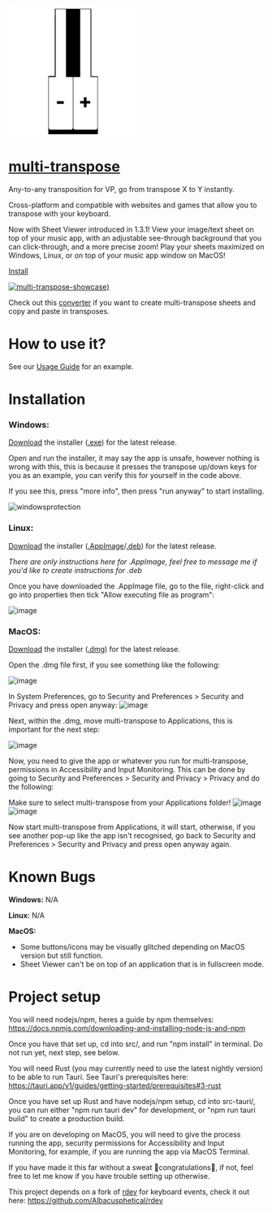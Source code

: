 

[![logo](https://raw.githubusercontent.com/Albacusphetical/multi-transpose/main/src-tauri/icons/128x128%402x.png)
](https://github.com/Albacusphetical/multi-transpose/releases/latest)
# [multi-transpose](https://github.com/Albacusphetical/multi-transpose/releases/latest)

Any-to-any transposition for VP, go from transpose X to Y instantly.

Cross-platform and compatible with websites and games that allow you to transpose with your keyboard.

Now with Sheet Viewer introduced in 1.3.1! 
View your image/text sheet on top of your music app, with an adjustable see-through background that you can click-through, and a more precise zoom!
Play your sheets maximized on Windows, Linux, or on top of your music app window on MacOS!

[Install](https://github.com/Albacusphetical/multi-transpose/tree/main?tab=readme-ov-file#installation)

[![multi-transpose-showcase](https://github.com/user-attachments/assets/30d788e8-7a0d-4feb-8866-56e34cecd57a))
](https://github.com/Albacusphetical/multi-transpose/releases/latest)


Check out this [converter](https://github.com/ArijanJ/midi-converter) if you want to create multi-transpose sheets and copy and paste in transposes.

# How to use it?

See our [Usage Guide](https://github.com/Albacusphetical/multi-transpose/wiki/Usage-Guide) for an example.

# Installation

### Windows:

[Download](https://github.com/Albacusphetical/multi-transpose/releases/latest) the installer ([.exe](https://github.com/Albacusphetical/multi-transpose/releases/download/v1.3.5/multi-transpose_1.3.5_x64-setup.exe)) for the latest release. 

Open and run the installer, it may say the app is unsafe, however nothing is wrong with this, this is because it presses the transpose up/down keys for you as an example, you can verify this for yourself in the code above.

If you see this, press "more info", then press "run anyway" to start installing.

![windowsprotection](https://github.com/Albacusphetical/multi-transpose/assets/137510000/a3f57e8f-04b7-4fe6-b38a-34c8cfb43c83)

### Linux:

[Download](https://github.com/Albacusphetical/multi-transpose/releases/latest) the installer ([.AppImage](https://github.com/Albacusphetical/multi-transpose/releases/download/v1.3.5/multi-transpose_1.3.5_amd64.AppImage)/[.deb](https://github.com/Albacusphetical/multi-transpose/releases/download/v1.3.5/multi-transpose_1.3.5_amd64.deb)) for the latest release. 

*There are only instructions here for .AppImage, feel free to message me if you'd like to create instructions for .deb*

Once you have downloaded the .AppImage file, go to the file, right-click and go into properties then tick "Allow executing file as program":

![image](https://github.com/Albacusphetical/multi-transpose/assets/137510000/27d52fb3-87d6-4659-9d2d-5abfee090f27)


### MacOS:

[Download](https://github.com/Albacusphetical/multi-transpose/releases/latest) the installer ([.dmg](https://github.com/Albacusphetical/multi-transpose/releases/download/v1.3.5/multi-transpose_1.3.5_x64.dmg)) for the latest release.

Open the .dmg file first, if you see something like the following:

![image](https://github.com/Albacusphetical/multi-transpose/assets/137510000/987e54dc-6499-4256-adba-fcc20d0a264c)

In System Preferences, go to Security and Preferences > Security and Privacy and press open anyway:
![image](https://github.com/Albacusphetical/multi-transpose/assets/137510000/f44c893e-538f-40c3-84d3-05bb33018829)

Next, within the .dmg, move multi-transpose to Applications, this is important for the next step:

![image](https://github.com/Albacusphetical/multi-transpose/assets/137510000/0ce230d0-d1bb-4286-8f0b-0faf67018c7a)

Now, you need to give the app or whatever you run for multi-transpose, permissions in Accessibility and Input Monitoring.
This can be done by going to Security and Preferences > Security and Privacy > Privacy and do the following:

Make sure to select multi-transpose from your Applications folder!
![image](https://github.com/Albacusphetical/multi-transpose/assets/137510000/9d692808-6021-458f-b32a-2f88172773f6)
![image](https://github.com/Albacusphetical/multi-transpose/assets/137510000/7c9b2e45-7603-45bc-81b1-0fa4e8b709fa)

Now start multi-transpose from Applications, it will start, otherwise, if you see another pop-up like the app isn't recognised, go back to Security and Preferences > Security and Privacy and press open anyway again.

# Known Bugs

**Windows:** N/A

**Linux:** N/A

**MacOS:** 
- Some buttons/icons may be visually glitched depending on MacOS version but still function.
- Sheet Viewer can't be on top of an application that is in fullscreen mode.

# Project setup

You will need nodejs/npm, heres a guide by npm themselves: https://docs.npmjs.com/downloading-and-installing-node-js-and-npm

Once you have that set up, cd into src/, and run "npm install" in terminal. Do not run yet, next step, see below.

You will need Rust (you may currently need to use the latest nightly version) to be able to run Tauri. 
See Tauri's prerequisites here: https://tauri.app/v1/guides/getting-started/prerequisites#3-rust

Once you have set up Rust and have nodejs/npm setup, cd into src-tauri/, you can run either "npm run tauri dev" for development, or "npm run tauri build" to create a production build.

If you are on developing on MacOS, you will need to give the process running the app, security permissions for Accessibility and Input Monitoring, for example, if you are running the app via MacOS Terminal.

If you have made it this far without a sweat 🎉congratulations🎉, if not, feel free to let me know if you have trouble setting up otherwise.

This project depends on a fork of [rdev](https://github.com/Narsil/rdev) for keyboard events, check it out here:
https://github.com/Albacusphetical/rdev
